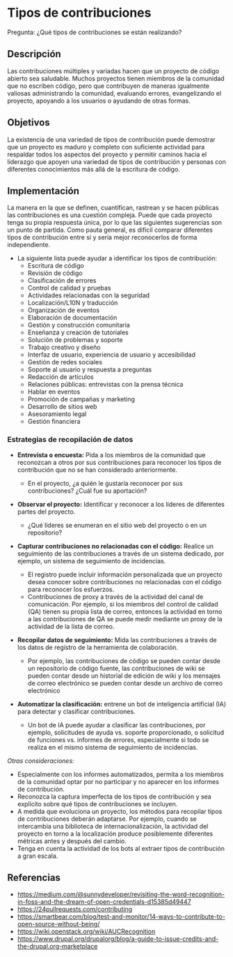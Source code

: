 # Tipos de contribuciones
Pregunta: ¿Qué tipos de contribuciones se están realizando?

## Descripción

Las contribuciones múltiples y variadas hacen que un proyecto de código abierto sea saludable. Muchos proyectos tienen miembros de la comunidad que no escriben código, pero que contribuyen de maneras igualmente valiosas administrando la comunidad, evaluando errores, evangelizando el proyecto, apoyando a los usuarios o ayudando de otras formas.

## Objetivos

La existencia de una variedad de tipos de contribución puede demostrar que un proyecto es maduro y completo con suficiente actividad para respaldar todos los aspectos del proyecto y permitir caminos hacia el liderazgo que apoyen una variedad de tipos de contribución y personas con diferentes conocimientos más allá de la escritura de código.

## Implementación

La manera en la que se definen, cuantifican, rastrean y se hacen públicas las contribuciones es una cuestión compleja. Puede que cada proyecto tenga su propia respuesta única, por lo que las siguientes sugerencias son un punto de partida. Como pauta general, es difícil comparar diferentes tipos de contribución entre sí y sería mejor reconocerlos de forma independiente.

- La siguiente lista puede ayudar a identificar los tipos de contribución:
  * Escritura de código
  * Revisión de código
  * Clasificación de errores
  * Control de calidad y pruebas
  * Actividades relacionadas con la seguridad
  * Localización/L10N y traducción
  * Organización de eventos
  * Elaboración de documentación
  * Gestión y construcción comunitaria
  * Enseñanza y creación de tutoriales
  * Solución de problemas y soporte
  * Trabajo creativo y diseño
  * Interfaz de usuario, experiencia de usuario y accesibilidad
  * Gestión de redes sociales
  * Soporte al usuario y respuesta a preguntas
  * Redacción de artículos
  * Relaciones públicas: entrevistas con la prensa técnica
  * Hablar en eventos
  * Promoción de campañas y marketing
  * Desarrollo de sitios web
  * Asesoramiento legal
  * Gestión financiera

### Estrategias de recopilación de datos

- **Entrevista o encuesta:** Pida a los miembros de la comunidad que reconozcan a otros por sus contribuciones para reconocer los tipos de contribución que no se han considerado anteriormente.
  * En el proyecto, ¿a quién le gustaría reconocer por sus contribuciones? ¿Cuál fue su aportación?

- **Observar el proyecto:** Identificar y reconocer a los líderes de diferentes partes del proyecto.
  * ¿Qué líderes se enumeran en el sitio web del proyecto o en un repositorio?

- **Capturar contribuciones no relacionadas con el código:** Realice un seguimiento de las contribuciones a través de un sistema dedicado, por ejemplo, un sistema de seguimiento de incidencias.
  * El registro puede incluir información personalizada que un proyecto desea conocer sobre contribuciones no relacionadas con el código para reconocer los esfuerzos.
  * Contribuciones de proxy a través de la actividad del canal de comunicación. Por ejemplo, si los miembros del control de calidad (QA) tienen su propia lista de correo, entonces la actividad en torno a las contribuciones de QA se puede medir mediante un proxy de la actividad de la lista de correo.

- **Recopilar datos de seguimiento:** Mida las contribuciones a través de los datos de registro de la herramienta de colaboración.
  * Por ejemplo, las contribuciones de código se pueden contar desde un repositorio de código fuente, las contribuciones de wiki se pueden contar desde un historial de edición de wiki y los mensajes de correo electrónico se pueden contar desde un archivo de correo electrónico

- **Automatizar la clasificación:** entrene un bot de inteligencia artificial (IA) para detectar y clasificar contribuciones.
  * Un bot de IA puede ayudar a clasificar las contribuciones, por ejemplo, solicitudes de ayuda vs. soporte proporcionado, o solicitud de funciones vs. informes de errores, especialmente si todo se realiza en el mismo sistema de seguimiento de incidencias.

_Otras consideraciones:_

- Especialmente con los informes automatizados, permita a los miembros de la comunidad optar por no participar y no aparecer en los informes de contribución.
- Reconozca la captura imperfecta de los tipos de contribución y sea explícito sobre qué tipos de contribuciones se incluyen.
- A medida que evoluciona un proyecto, los métodos para recopilar tipos de contribuciones deberán adaptarse. Por ejemplo, cuando se intercambia una biblioteca de internacionalización, la actividad del proyecto en torno a la localización produce posiblemente diferentes métricas antes y después del cambio.
- Tenga en cuenta la actividad de los bots al extraer tipos de contribución a gran escala.

## Referencias
- https://medium.com/@sunnydeveloper/revisiting-the-word-recognition-in-foss-and-the-dream-of-open-credentials-d15385d49447
- https://24pullrequests.com/contributing
- https://smartbear.com/blog/test-and-monitor/14-ways-to-contribute-to-open-source-without-being/
- https://wiki.openstack.org/wiki/AUCRecognition
- https://www.drupal.org/drupalorg/blog/a-guide-to-issue-credits-and-the-drupal.org-marketplace
